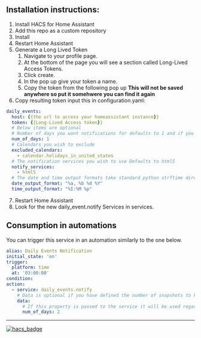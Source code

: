 ## Installation instructions:

1. Install HACS for Home Assistant
2. Add this repo as a custom repository
3. Install
4. Restart Home Assistant
5. Generate a Long Lived Token
    1. Navigate to your profile page.
    1. At the bottom of the page you will see a section called Long-Lived Access Tokens.
    1. Click create.
    1. In the pop up give your token a name.
    1. Copy the token from the following pop up **This will not be saved anywhere so put it somehwere you can find it again**
5. Copy resulting token input this in configuration.yaml:

```yaml
daily_events:
  host: {{the url to access your homeassistant instance}}
  token: {{Long-Lived Access token}}
  # Below items are optional
  # Number of days you want notifications for defaults to 1 and if you set to 0 it overrides to 1
  num_of_days: 1
  # Calendars you wish to exclude
  excluded_calendars:
    - calendar.holidays_in_united_states
  # The notification services you wish to use Defaults to html5
  notify_services:
    - html5
  # The date and time output formats take standard python strftime directives http://strftime.org/ defaults are the ones specified in this example
  date_output_format: "%a, %b %d %Y"
  time_output_format: "%I:%M %p"
```

7. Restart Home Assistant
8. Look for the new daily_event.notify Services in services.

## Consumption in automations
You can trigger this service in an automation similarly to the one below.
```yaml
alias: Daily Events Notification
initial_state: 'on'
trigger: 
  platform: time
  at: '03:00:00'
condition:
action:
  - service: daily_events.notify
    # Data is optional if you have defined the number of snapshots to keep in the configuration.yaml.
    data:
      # If this property is passed to the service it will be used regardless of what you have in the configuration.yaml
      num_of_days: 2
```
---
[![hacs_badge](https://img.shields.io/badge/HACS-Custom-orange.svg)](https://github.com/custom-components/hacs)